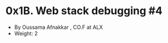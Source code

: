0x1B. Web stack debugging #4
============================

-   By Oussama Afnakkar , CO.F at ALX
-   Weight: 2



